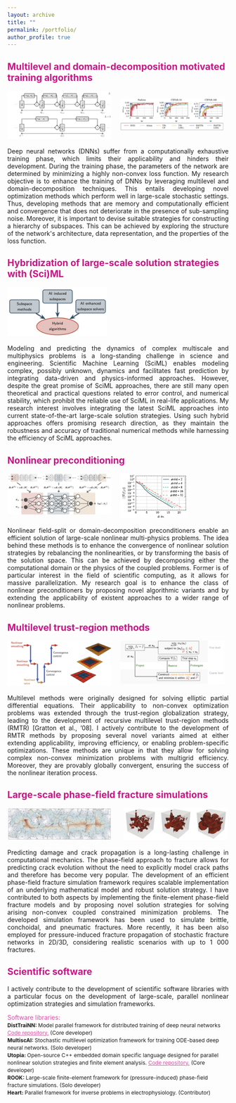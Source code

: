 ```yaml
---
layout: archive
title: ""
permalink: /portfolio/
author_profile: true
---
```


## <span style="color:rgb(199, 21, 133)"> Multilevel and domain-decomposition motivated training algorithms</span>
<head>
<style>
#wrapper_top {
	 display: flex;
}
#wrapper {
	 
}
#picture_half {
    display: inline-block;
    width:47%;
    height:auto;
}
#div_space {
    display: inline-block;
    width:4%;
    height:auto;
}
</style>
</head>
<body>	
	<div id="wrapper_top">
	    <div id="picture_half">  
	    	<img src="/images/resnet1.png">
	    </div>
		<div id="div_space"></div>    
	    <div id="picture_half">  
	    	<br/>
	    	 <img src="/images/resnet2.png">
	    </div>
	</div>

<div style="text-align: justify"><br/> Deep neural networks (DNNs) suffer from a computationally exhaustive training phase, which limits their applicability and hinders their development. During the training phase, the parameters of the network are determined by minimizing a highly non-convex loss function. My research objective is to enhance the training of DNNs by leveraging multilevel and domain-decomposition techniques. This entails developing novel optimization methods which perform well in large-scale stochastic settings. Thus, developing methods that are memory and computationally efficient and convergence that does not deteriorate in the presence of sub-sampling noise. Moreover, it is important to devise suitable strategies for constructing a hierarchy of subspaces. This can be achieved by exploring the structure of the network's architecture, data representation, and the properties of the loss function. </div> </body>


## <span style="color:rgb(199, 21, 133)"> Hybridization of large-scale solution strategies with (Sci)ML</span>
<head>
<style>
#wrapper_top {
	 display: flex;
}
#wrapper {
	 
}
#picture_half1 {
    display: inline-block;
    width:45%;
    height:auto;
}
#picture_half2 {
    display: inline-block;
    width:45%;
    height:auto;
}
#div_space {
    display: inline-block;
    width:4%;
    height:auto;
}
</style>
</head>
<body>	
	<div id="wrapper_top">
	    <div id="picture_half1">  
	    	<img src="/images/hybrid_methods.png">
	    </div>
		<div id="div_space"></div>    
	    <!-- <div id="picture_half2">  
	    	<br/>
	    	 <img src="/images/hybrid_preconditioning.png">
	    </div> -->
	</div>

<div style="text-align: justify"><br/> 
	Modeling and predicting the dynamics of complex multiscale and multiphysics problems is a long-standing challenge in science and engineering.  Scientific Machine Learning (SciML) enables modeling complex, possibly unknown, dynamics and facilitates fast prediction by integrating data-driven and physics-informed approaches. However, despite the great promise of SciML approaches,  there are still many open theoretical and practical questions related to error control, and numerical stability, which prohibit the reliable use of SciML in real-life applications. My research interest involves integrating the latest SciML approaches into current state-of-the-art large-scale solution strategies. Using such hybrid approaches offers promising research direction, as they maintain the robustness and accuracy of traditional numerical methods while harnessing the efficiency of SciML approaches.  </div> </body>




## <span style="color:rgb(199, 21, 133)"> Nonlinear preconditioning</span>
<head>
<style>
#wrapper_top {
	 display: flex;
}
#wrapper {
	 
}
#picture_half {
    display: inline-block;
    width:50%;
    height:auto;
}
#picture_half2 {
    display: inline-block;
    width:30%;
    height:auto;
}
#div_space {
    display: inline-block;
    width:20%;
    height:auto;
}
</style>
</head>
<body>	
	<div id="wrapper_top">
	    <div id="picture_half">  
	    	<img src="/images/network_decomp.png">
	    </div>
		<div id="div_space"></div>    
	    <div id="picture_half2">  
	    	<img src="/images/dd_constraints.png">
	    </div>
	</div>

<div style="text-align: justify"><br/> 
Nonlinear field-split or domain-decomposition preconditioners enable an efficient solution of large-scale nonlinear
multi-physics problems. The idea behind these methods is to enhance the convergence of nonlinear solution strategies by rebalancing the nonlinearities, or by transforming the basis of the solution space. This can be achieved by decomposing either the computational domain or the physics of the coupled problems. Former is of particular interest in the field of scientific computing, as it allows for massive parallelization. My research goal is to enhance the class of nonlinear preconditioners by proposing novel algorithmic variants and by extending the applicability of existent approaches to a wider range of nonlinear problems. </div>
</body>



## <span style="color:rgb(199, 21, 133)"> Multilevel trust-region methods</span>
<head>
<style>
#wrapper_top {
	 display: flex;
}
#wrapper {
	 
}
#picture_half {
    display: inline-block;
    width:47%;
    height:auto;
}
#div_space {
    display: inline-block;
    width:2%;
    height:auto;
}
</style>
</head>
<body>	
	<div id="wrapper_top">
	    <div id="picture_half">  
	    	<img src="/images/rmtr.png">
	    </div>
		<div id="div_space"></div>    
	    <div id="picture_half">  
	    	<img src="/images/rmtr2.png">
	    </div>
	</div>

<div style="text-align: justify"><br/> 
Multilevel methods were originally designed for solving elliptic partial differential equations. Their applicability to non-convex optimization problems was extended through the trust-region globalization strategy, leading to the development of recursive multilevel trust-region methods (RMTR) [Gratton et al., ’08]. I actively contribute to the development of RMTR methods by proposing several novel variants aimed at either extending applicability, improving efficiency, or enabling problem-specific optimizations.
These methods are unique in that they allow for solving complex non-convex minimization problems with multigrid efficiency. Moreover, they are provably globally convergent, ensuring the success of the nonlinear iteration process. </div> </body>




## <span style="color:rgb(199, 21, 133)"> Large-scale phase-field fracture simulations</span>
<head>
<style>
#wrapper_top {
	 display: flex;
}
#wrapper {
	 
}
#picture_half {
    display: inline-block;
    width:47%;
    height:auto;
}
#div_space {
    display: inline-block;
    width:4%;
    height:auto;
}
</style>
</head>
<body>	
	<div id="wrapper_top1">
	    <div id="picture_half">  
	    	<img src="/images/frac_net1.png">
	    </div>
		<div id="div_space"></div>    
	    <div id="picture_half">  
	    	<img src="/images/frac_net2.png">
	    </div>
	</div>
<div style="text-align: justify"><br/>  Predicting damage and crack propagation is a long-lasting challenge in computational mechanics. The phase-field approach to fracture allows for predicting crack evolution without the need to explicitly model crack paths and therefore has become very popular. The development of an efficient phase-field fracture simulation framework requires scalable implementation of an underlying mathematical model and robust solution strategy. I have contributed to both aspects by implementing the finite-element phase-field fracture models and by proposing novel solution strategies for solving arising non-convex coupled constrained minimization problems. The developed simulation framework has been used to simulate brittle, conchoidal, and pneumatic fractures. More recently, it has been also employed for pressure-induced fracture propagation of stochastic fracture networks in 2D/3D, considering realistic scenarios with up to 1 000 fractures.</div>
</body>



## <span style="color:rgb(199, 21, 133)"> Scientific software</span>
<body>	
<div style="text-align: justify">
I actively contribute to the development of scientific software libraries with a particular focus on the development of large-scale, parallel nonlinear optimization strategies and simulation frameworks.</div>

<span style="color:rgb(199, 21, 133, 0.75); font-size: 14px"> Software libraries: </span><br />
<span style="font-size: 12px">
<b> DistTraiNN: </b> Model parallel framework for distributed training of deep neural networks <a href="https://bitbucket.org/alena_kopanicakova/disttrainn/" style="color:rgb(199, 21,133,0.75);">Code repository.</a> (Core developer) <br />
<b> MultiscAI: </b> Stochastic multilevel optimization framework for training ODE-based deep neural
networks. (Solo developer) <br />
<b> Utopia: </b> Open-source C++ embedded domain specific language designed for parallel nonlinear solution strategies and finite element analysis. <a href="https://bitbucket.org/zulianp/utopia/src/master/" style="color:rgb(199, 21,133,0.75);">Code repository.</a> (Core developer) <br />
<b> ROOK: </b> Large-scale finite-element framework for (pressure-induced) phase-field fracture
simulations. (Solo developer) <br />
<b> Heart: </b> Parallel framework for inverse problems in electrophysiology. (Contributor)<br />
</span>
</body>



